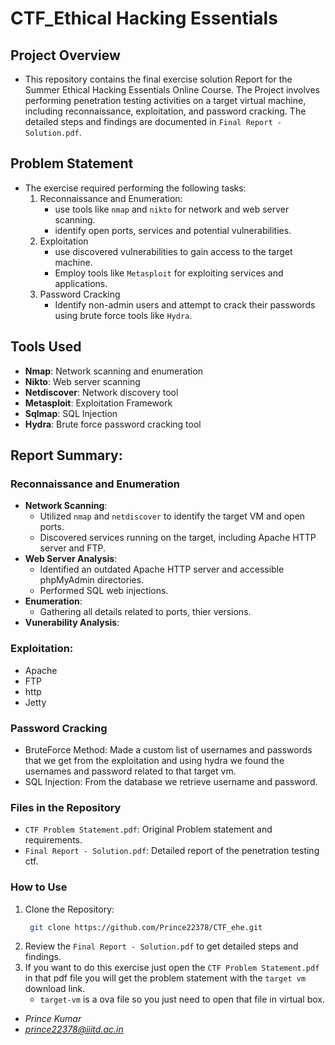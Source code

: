 # CTF_Ethical Hacking Essentials

## Project Overview
* This repository contains the final exercise solution Report for the Summer Ethical Hacking Essentials Online Course. The Project involves performing penetration testing activities on a target virtual machine, including reconnaissance, exploitation, and password cracking. The detailed steps and findings are documented in `Final Report - Solution.pdf`.

## Problem Statement
* The exercise required performing the following tasks:
  1. Reconnaissance and Enumeration:
     - use tools like `nmap` and `nikto` for network and web server scanning.
     - identify open ports, services and potential vulnerabilities.
  2. Exploitation
     - use discovered vulnerabilities to gain access to the target machine.
     - Employ tools like `Metasploit` for exploiting services and applications.
  3. Password Cracking
     - Identify non-admin users and attempt to crack their passwords using brute force tools like `Hydra`.

## Tools Used 
* **Nmap**: Network scanning and enumeration
* **Nikto**: Web server scanning
* **Netdiscover**: Network discovery tool
* **Metasploit**: Exploitation Framework
* **Sqlmap**: SQL Injection
* **Hydra**: Brute force password cracking tool

## Report Summary:
### Reconnaissance and Enumeration
  * **Network Scanning**:
    - Utilized `nmap` and `netdiscover` to identify the target VM and open ports.
    - Discovered services running on the target, including Apache HTTP server and FTP.
  * **Web Server Analysis**:
    - Identified an outdated Apache HTTP server and accessible phpMyAdmin directories.
    - Performed SQL web injections.
  * **Enumeration**:
    - Gathering all details related to ports, thier versions.
  * **Vunerability Analysis**:
    
### Exploitation:
  - Apache
  - FTP
  - http
  - Jetty

### Password Cracking
  * BruteForce Method: Made a custom list of usernames and passwords that we get from the exploitation and using hydra we found the usernames and password related to that target vm.
  * SQL Injection: From the database we retrieve username and password.

### Files in the Repository
* ``CTF Problem Statement.pdf``: Original Problem statement and requirements.
* ``Final Report - Solution.pdf``: Detailed report of the penetration testing ctf.


### How to Use
  1. Clone the Repository:
     ```bash
      git clone https://github.com/Prince22378/CTF_ehe.git
  3. Review the `Final Report - Solution.pdf` to get detailed steps and findings.
  4. If you want to do this exercise just open the `CTF Problem Statement.pdf` in that pdf file you will get the problem statement with the `target vm` download link.
     - `target-vm` is a ova file so you just need to open that file in virtual box.


 * *Prince Kumar*
 * *prince22378@iiitd.ac.in*

     



